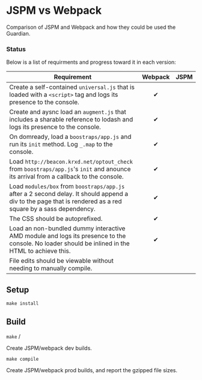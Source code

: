 # JSPM vs Webpack

Comparison of JSPM and Webpack and how they could be used the Guardian.

### Status

Below is a list of requirments and progress toward it in each version:

| Requirement | Webpack | JSPM  |
|---|:-:|:-:|
| Create a self-contained `universal.js` that is loaded with a `<script>` tag and logs its presence to the console. | ✔ |  |
| Create and aysnc load an `augment.js` that includes a sharable reference to lodash and logs its presence to the console. | ✔ |  |
| On domready, load a `boostraps/app.js` and run its `init` method. Log `_.map` to the console. | ✔ |  |
| Load `http://beacon.krxd.net/optout_check` from `boostraps/app.js`'s `init` and anounce its arrival from a callback to the console. | ✔ |  |
| Load `modules/box` from `boostraps/app.js` after a 2 second delay. It should append a div to the page that is rendered as a red square by a sass dependency. | ✔ |  |
| The CSS should be autoprefixed. | ✔ |  |
| Load an non-bundled dummy interactive AMD module and logs its presence to the console. No loader should be inlined in the HTML to achieve this. | ✔ |  |
| File edits should be viewable without needing to manually compile. |  |  |

## Setup

`make install`

## Build

`make` /

Create JSPM/webpack dev builds.

`make compile`

Create JSPM/webpack prod builds, and report the gzipped file sizes.
